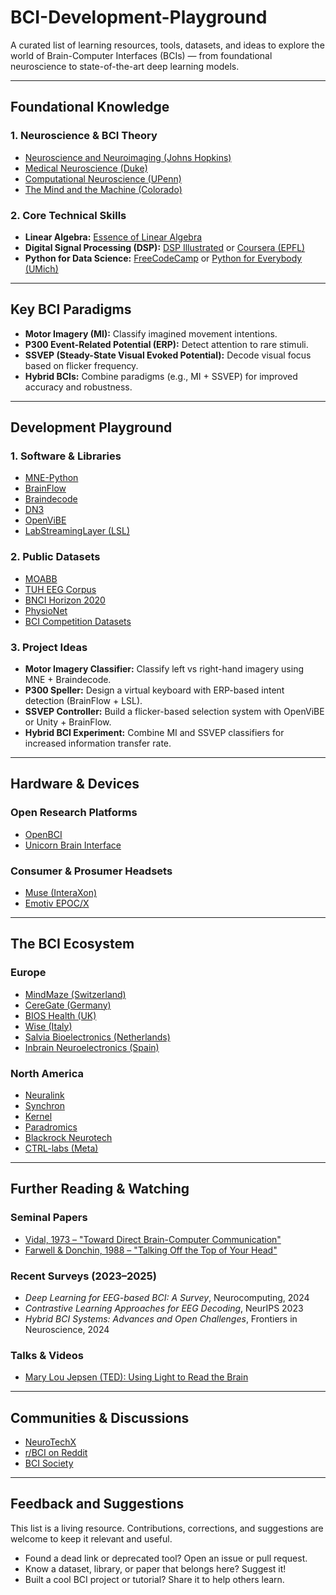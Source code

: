 # BCI-Development-Playground

A curated list of learning resources, tools, datasets, and ideas to explore the world of Brain-Computer Interfaces (BCIs) — from foundational neuroscience to state-of-the-art deep learning models.

---

## Foundational Knowledge

### 1. Neuroscience & BCI Theory
- [Neuroscience and Neuroimaging (Johns Hopkins)](https://www.coursera.org/specializations/computational-neuroscience)
- [Medical Neuroscience (Duke)](https://www.coursera.org/learn/medical-neuroscience)
- [Computational Neuroscience (UPenn)](https://www.coursera.org/learn/computational-neuroscience)
- [The Mind and the Machine (Colorado)](https://www.coursera.org/specializations/mind-machine)

### 2. Core Technical Skills
- **Linear Algebra:** [Essence of Linear Algebra](https://www.youtube.com/playlist?list=PLZHQObOWTQDMSUeMus_o2aD_L-BOI6x-h)
- **Digital Signal Processing (DSP):** [DSP Illustrated](https://dspillustrations.com/) or [Coursera (EPFL)](https://www.coursera.org/specializations/digital-signal-processing)
- **Python for Data Science:** [FreeCodeCamp](https://www.youtube.com/watch?v=r-uOLxNrNk8) or [Python for Everybody (UMich)](https://www.coursera.org/specializations/python-for-everybody)

---

## Key BCI Paradigms

- **Motor Imagery (MI):** Classify imagined movement intentions.
- **P300 Event-Related Potential (ERP):** Detect attention to rare stimuli.
- **SSVEP (Steady-State Visual Evoked Potential):** Decode visual focus based on flicker frequency.
- **Hybrid BCIs:** Combine paradigms (e.g., MI + SSVEP) for improved accuracy and robustness.

---

## Development Playground

### 1. Software & Libraries
- [MNE-Python](https://mne.tools/stable/index.html)
- [BrainFlow](https://brainflow.org/)
- [Braindecode](https://braindecode.org/)
- [DN3](https://dn3.readthedocs.io/)
- [OpenViBE](http://openvibe.inria.fr/)
- [LabStreamingLayer (LSL)](https://github.com/sccn/labstreaminglayer)

### 2. Public Datasets
- [MOABB](https://moabb.neurotechx.com/)
- [TUH EEG Corpus](https://www.isip.piconepress.com/projects/tuh_eeg/)
- [BNCI Horizon 2020](http://bnci-horizon-2020.eu/database)
- [PhysioNet](https://physionet.org/)
- [BCI Competition Datasets](http://www.bbci.de/competition/)

### 3. Project Ideas
- **Motor Imagery Classifier:** Classify left vs right-hand imagery using MNE + Braindecode.
- **P300 Speller:** Design a virtual keyboard with ERP-based intent detection (BrainFlow + LSL).
- **SSVEP Controller:** Build a flicker-based selection system with OpenViBE or Unity + BrainFlow.
- **Hybrid BCI Experiment:** Combine MI and SSVEP classifiers for increased information transfer rate.

---

## Hardware & Devices

### Open Research Platforms
- [OpenBCI](https://openbci.com/)
- [Unicorn Brain Interface](https://www.unicorn-bi.com/)

### Consumer & Prosumer Headsets
- [Muse (InteraXon)](https://choosemuse.com/)
- [Emotiv EPOC/X](https://www.emotiv.com/)

---

## The BCI Ecosystem

### Europe
- [MindMaze (Switzerland)](https://www.mindmaze.com/)
- [CereGate (Germany)](https://ceregate.com/)
- [BIOS Health (UK)](https://www.bios.health/)
- [Wise (Italy)](https://www.wiseneuro.com/)
- [Salvia Bioelectronics (Netherlands)](https://www.salvianeuro.com/)
- [Inbrain Neuroelectronics (Spain)](https://www.inbrain-neuroelectronics.com/)

### North America
- [Neuralink](https://neuralink.com/)
- [Synchron](https://synchron.com/)
- [Kernel](https://www.kernel.com/)
- [Paradromics](https://paradromics.com/)
- [Blackrock Neurotech](https://blackrockneurotech.com/)
- [CTRL-labs (Meta)](https://www.meta.com/en-gb/blog/reality-labs-surface-emg-research-nature-publication-ar-glasses-orion/)

---

## Further Reading & Watching

### Seminal Papers
- [Vidal, 1973 – "Toward Direct Brain-Computer Communication"](https://ieeexplore.ieee.org/document/1705768)
- [Farwell & Donchin, 1988 – "Talking Off the Top of Your Head"](https://www.sciencedirect.com/science/article/abs/pii/0013469488901496)

### Recent Surveys (2023–2025)
- *Deep Learning for EEG-based BCI: A Survey*, Neurocomputing, 2024
- *Contrastive Learning Approaches for EEG Decoding*, NeurIPS 2023
- *Hybrid BCI Systems: Advances and Open Challenges*, Frontiers in Neuroscience, 2024

### Talks & Videos
- [Mary Lou Jepsen (TED): Using Light to Read the Brain](https://www.ted.com/talks/mary_lou_jepsen_how_we_can_use_light_to_see_deep_inside_our_bodies_and_brains)

---

## Communities & Discussions

- [NeuroTechX](https://neurotechx.com/)
- [r/BCI on Reddit](https://www.reddit.com/r/BCI/)
- [BCI Society](https://bcisociety.org/)

---

## Feedback and Suggestions

This list is a living resource. Contributions, corrections, and suggestions are welcome to keep it relevant and useful.

- Found a dead link or deprecated tool? Open an issue or pull request.
- Know a dataset, library, or paper that belongs here? Suggest it!
- Built a cool BCI project or tutorial? Share it to help others learn.
